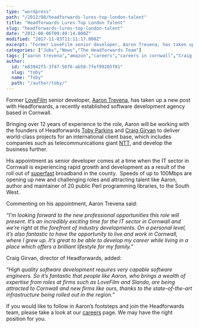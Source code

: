 ```yaml
---
type: "wordpress"
path: "/2012/08/headforwards-lures-top-london-talent"
title: "Headforwards Lures Top London Talent"
slug: "headforwards-lures-top-london-talent"
date: "2012-08-06T09:40:14.000Z"
modified: "2017-11-03T11:11:17.000Z"
excerpt: "Former LoveFilm senior developer, Aaron Trevena, has taken up a new post with Headforwards, a recently established software development agency based in Cornwall. Bringing over 12 years of experience to the role, Aaron will be working with the founders of Headforwards Toby Parkins and Craig Girvan to deliver world-class projects for an international client base, …"
categories: ["Jobs","News","The Headforwards Team"]
tags: ["aaron trevena","amazon","careers","careers in cornwall","Craig Girvan","headforwards lures top london talent","IT jobs cornwall","love film","NTT","software companies in cornwall","software companies in the uk","software company","Software Cornwall","software jobs cornwall","Software Outsourcing","software outsourcing partners","software outsourcing uk","software partners","super fast broadband","superfast broadband","toby parkins"]
author:
  id: "e83942f5-3f47-50f6-ab58-7fef99205f81"
  slug: "toby"
  name: "Toby"
  path: "/author/toby/"
---
```

Former [LoveFilm](http://www.amazon.co.uk/gp/bypost/storefront?node=3054240031) senior developer, [Aaron Trevena](https://www.linkedin.com/in/aarontrevena), has taken up a new post with Headforwards, a recently established software development agency based in Cornwall.

Bringing over 12 years of experience to the role, Aaron will be working with the founders of Headforwards [Toby Parkins](https://www.linkedin.com/in/tobyparkins) and [Craig Girvan](https://uk.linkedin.com/in/craiggirvan) to deliver world-class projects for an international client base, which includes companies such as telecommunications giant [NTT](http://www.ntt.com/index-e.html), and develop the business further.

His appointment as senior developer comes at a time when the IT sector in Cornwall is experiencing rapid growth and development as a result of the roll out of [superfast](http://www.superfastcornwall.org/) broadband in the county.  Speeds of up to 100Mbps are opening up new and challenging roles and attracting talent like Aaron, author and maintainer of 20 public Perl programming libraries, to the South West.

Commenting on his appointment, Aaron Trevena said:

_“I’m looking forward to the new professional opportunities this role will present. It’s an incredibly exciting time for the IT sector in Cornwall and we’re right at the forefront of industry developments. On a personal level, it’s also fantastic to have the opportunity to live and work in Cornwall, where I grew up. It’s great to be able to develop my career while living in a place which offers a brilliant lifestyle for my family.”_

Craig Girvan, director of Headforwards, added:

_“High quality software development requires very capable software engineers. So it’s fantastic that people like Aaron, who brings a wealth of expertise from roles at firms such as LoveFilm and Slando, are being attracted to Cornwall and new firms like ours, thanks to the state-of-the-art infrastructure being rolled out in the region.”_

If you would like to follow in Aaron’s footsteps and join the Headforwards team, please take a look at our [careers](http://www.headforwards.com/careers/) page. We may have the right position for you.